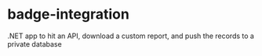 # badge-integration
.NET app to hit an API, download a custom report, and push the records to a private database
